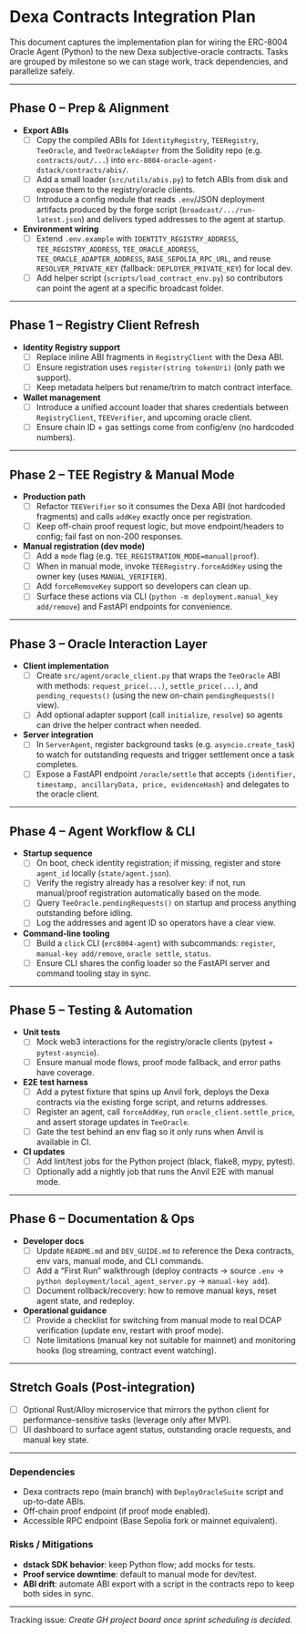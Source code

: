 # Dexa Contracts Integration Plan

This document captures the implementation plan for wiring the ERC-8004 Oracle Agent (Python) to the new Dexa subjective-oracle contracts. Tasks are grouped by milestone so we can stage work, track dependencies, and parallelize safely.

---

## Phase 0 – Prep & Alignment
- **Export ABIs**  
  - [ ] Copy the compiled ABIs for `IdentityRegistry`, `TEERegistry`, `TeeOracle`, and `TeeOracleAdapter` from the Solidity repo (e.g. `contracts/out/...`) into `erc-8004-oracle-agent-dstack/contracts/abis/`.  
  - [ ] Add a small loader (`src/utils/abis.py`) to fetch ABIs from disk and expose them to the registry/oracle clients.  
  - [ ] Introduce a config module that reads `.env`/JSON deployment artifacts produced by the forge script (`broadcast/.../run-latest.json`) and delivers typed addresses to the agent at startup.

- **Environment wiring**  
  - [ ] Extend `.env.example` with `IDENTITY_REGISTRY_ADDRESS`, `TEE_REGISTRY_ADDRESS`, `TEE_ORACLE_ADDRESS`, `TEE_ORACLE_ADAPTER_ADDRESS`, `BASE_SEPOLIA_RPC_URL`, and reuse `RESOLVER_PRIVATE_KEY` (fallback: `DEPLOYER_PRIVATE_KEY`) for local dev.  
  - [ ] Add helper script (`scripts/load_contract_env.py`) so contributors can point the agent at a specific broadcast folder.

---

## Phase 1 – Registry Client Refresh
- **Identity Registry support**  
  - [ ] Replace inline ABI fragments in `RegistryClient` with the Dexa ABI.  
  - [ ] Ensure registration uses `register(string tokenUri)` (only path we support).  
  - [ ] Keep metadata helpers but rename/trim to match contract interface.

- **Wallet management**  
  - [ ] Introduce a unified account loader that shares credentials between `RegistryClient`, `TEEVerifier`, and upcoming oracle client.  
  - [ ] Ensure chain ID + gas settings come from config/env (no hardcoded numbers).

---

## Phase 2 – TEE Registry & Manual Mode
- **Production path**  
  - [ ] Refactor `TEEVerifier` so it consumes the Dexa ABI (not hardcoded fragments) and calls `addKey` exactly once per registration.  
  - [ ] Keep off-chain proof request logic, but move endpoint/headers to config; fail fast on non-200 responses.

- **Manual registration (dev mode)**  
  - [ ] Add a `mode` flag (e.g. `TEE_REGISTRATION_MODE=manual|proof`).  
  - [ ] When in manual mode, invoke `TEERegistry.forceAddKey` using the owner key (uses `MANUAL_VERIFIER`).  
  - [ ] Add `forceRemoveKey` support so developers can clean up.  
  - [ ] Surface these actions via CLI (`python -m deployment.manual_key add/remove`) and FastAPI endpoints for convenience.

---

## Phase 3 – Oracle Interaction Layer
- **Client implementation**  
  - [ ] Create `src/agent/oracle_client.py` that wraps the `TeeOracle` ABI with methods: `request_price(...)`, `settle_price(...)`, and `pending_requests()` (using the new on-chain `pendingRequests()` view).  
  - [ ] Add optional adapter support (call `initialize`, `resolve`) so agents can drive the helper contract when needed.

- **Server integration**  
  - [ ] In `ServerAgent`, register background tasks (e.g. `asyncio.create_task`) to watch for outstanding requests and trigger settlement once a task completes.  
  - [ ] Expose a FastAPI endpoint `/oracle/settle` that accepts `{identifier, timestamp, ancillaryData, price, evidenceHash}` and delegates to the oracle client.

---

## Phase 4 – Agent Workflow & CLI
- **Startup sequence**  
  - [ ] On boot, check identity registration; if missing, register and store `agent_id` locally (`state/agent.json`).  
  - [ ] Verify the registry already has a resolver key: if not, run manual/proof registration automatically based on the mode.  
  - [ ] Query `TeeOracle.pendingRequests()` on startup and process anything outstanding before idling.  
  - [ ] Log the addresses and agent ID so operators have a clear view.

- **Command-line tooling**  
  - [ ] Build a `click` CLI (`erc8004-agent`) with subcommands: `register`, `manual-key add/remove`, `oracle settle`, `status`.  
  - [ ] Ensure CLI shares the config loader so the FastAPI server and command tooling stay in sync.

---

## Phase 5 – Testing & Automation
- **Unit tests**  
  - [ ] Mock web3 interactions for the registry/oracle clients (pytest + `pytest-asyncio`).  
  - [ ] Ensure manual mode flows, proof mode fallback, and error paths have coverage.

- **E2E test harness**  
  - [ ] Add a pytest fixture that spins up Anvil fork, deploys the Dexa contracts via the existing forge script, and returns addresses.  
  - [ ] Register an agent, call `forceAddKey`, run `oracle_client.settle_price`, and assert storage updates in `TeeOracle`.  
  - [ ] Gate the test behind an env flag so it only runs when Anvil is available in CI.

- **CI updates**  
  - [ ] Add lint/test jobs for the Python project (black, flake8, mypy, pytest).  
  - [ ] Optionally add a nightly job that runs the Anvil E2E with manual mode.

---

## Phase 6 – Documentation & Ops
- **Developer docs**  
  - [ ] Update `README.md` and `DEV_GUIDE.md` to reference the Dexa contracts, env vars, manual mode, and CLI commands.  
  - [ ] Add a “First Run” walkthrough (deploy contracts → source `.env` → `python deployment/local_agent_server.py` → `manual-key add`).  
  - [ ] Document rollback/recovery: how to remove manual keys, reset agent state, and redeploy.

- **Operational guidance**  
  - [ ] Provide a checklist for switching from manual mode to real DCAP verification (update env, restart with proof mode).  
  - [ ] Note limitations (manual key not suitable for mainnet) and monitoring hooks (log streaming, contract event watching).

---

## Stretch Goals (Post-integration)
- [ ] Optional Rust/Alloy microservice that mirrors the python client for performance-sensitive tasks (leverage only after MVP).  
 - [ ] UI dashboard to surface agent status, outstanding oracle requests, and manual key state.

---

### Dependencies
- Dexa contracts repo (main branch) with `DeployOracleSuite` script and up-to-date ABIs.  
- Off-chain proof endpoint (if proof mode enabled).  
- Accessible RPC endpoint (Base Sepolia fork or mainnet equivalent).

### Risks / Mitigations
- **dstack SDK behavior**: keep Python flow; add mocks for tests.  
- **Proof service downtime**: default to manual mode for dev/test.  
- **ABI drift**: automate ABI export with a script in the contracts repo to keep both sides in sync.

---

Tracking issue: _Create GH project board once sprint scheduling is decided._
